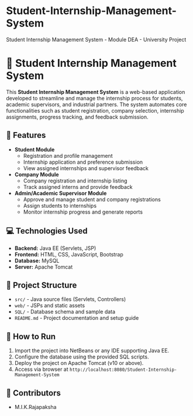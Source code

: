 # Student-Internship-Management-System
Student Internship Management System - Module DEA - University Project
<!DOCTYPE html>
<html lang="en">
<head>
  <meta charset="UTF-8">
</head>
<body>
  <h1>📘 Student Internship Management System</h1>
  <p>
    This <strong>Student Internship Management System</strong> is a web-based application developed to streamline and manage the internship process for students, academic supervisors, and industrial partners.
    The system automates core functionalities such as student registration, company selection, internship assignments, progress tracking, and feedback submission.
  </p>

  <h2>🔧 Features</h2>
  <ul>
    <li><strong>Student Module</strong>
      <ul>
        <li>Registration and profile management</li>
        <li>Internship application and preference submission</li>
        <li>View assigned internships and supervisor feedback</li>
      </ul>
    </li>
    <li><strong>Company Module</strong>
      <ul>
        <li>Company registration and internship listing</li>
        <li>Track assigned interns and provide feedback</li>
      </ul>
    </li>
    <li><strong>Admin/Academic Supervisor Module</strong>
      <ul>
        <li>Approve and manage student and company registrations</li>
        <li>Assign students to internships</li>
        <li>Monitor internship progress and generate reports</li>
      </ul>
    </li>
  </ul>

  <h2>💻 Technologies Used</h2>
  <ul>
    <li><strong>Backend:</strong> Java EE (Servlets, JSP)</li>
    <li><strong>Frontend:</strong> HTML, CSS, JavaScript, Bootstrap</li>
    <li><strong>Database:</strong> MySQL</li>
    <li><strong>Server:</strong> Apache Tomcat</li>
  </ul>

  <h2>📁 Project Structure</h2>
  <ul>
    <li><code>src/</code> - Java source files (Servlets, Controllers)</li>
    <li><code>web/</code> - JSPs and static assets</li>
    <li><code>SQL/</code> - Database schema and sample data</li>
    <li><code>README.md</code> - Project documentation and setup guide</li>
  </ul>

  <h2>🚀 How to Run</h2>
  <ol>
    <li>Import the project into NetBeans or any IDE supporting Java EE.</li>
    <li>Configure the database using the provided SQL scripts.</li>
    <li>Deploy the project on Apache Tomcat (v10 or above).</li>
    <li>Access via browser at <code>http://localhost:8080/Student-Internship-Management-System</code></li>
  </ol>

  <h2>👥 Contributors</h2>
  <ul>
    <li>M.I.K.Rajapaksha</li>
  </ul>
</body>
</html>
